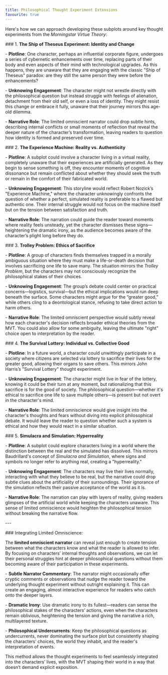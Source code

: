 ```yaml
---
title: Philosophical Thought Experiment Extensions
favourite: true
---
```

Here's how we can approach developing these subplots around key thought experiments from the _Morningstar Virtue Theory_:

\### 1. **The Ship of Theseus Experiment: Identity and Change**

\- **Plotline**: One character, perhaps an influential corporate figure, undergoes a series of cybernetic enhancements over time, replacing parts of their body and even aspects of their mind with technological upgrades. As this happens, they are unaware that they are engaging with the classic "Ship of Theseus" paradox: are they still the same person they were before the enhancements?

\- **Unknowing Engagement**: The character might not wrestle directly with the philosophical question but instead struggle with feelings of alienation, detachment from their old self, or even a loss of identity. They might resist this change or embrace it fully, unaware that their journey mirrors this age-old dilemma.

\- **Narrative Role**: The limited omniscient narrator could drop subtle hints, describing internal conflicts or small moments of reflection that reveal the deeper nature of the character’s transformation, leaving readers to question how identity is formed and preserved over time.

\### 2. **The Experience Machine: Reality vs. Authenticity**

\- **Plotline**: A subplot could involve a character living in a virtual reality, completely unaware that their experiences are artificially generated. As they begin to sense something is off, they encounter moments of cognitive dissonance but remain conflicted about whether they should seek the truth or remain in the comfort of their fabricated world.

\- **Unknowing Engagement**: This storyline would reflect Robert Nozick’s "Experience Machine," where the character unknowingly confronts the question of whether a perfect, simulated reality is preferable to a flawed but authentic one. Their internal struggle would not focus on the machine itself but on the tension between satisfaction and truth.

\- **Narrative Role**: The narration could guide the reader toward moments where reality feels unsteady, yet the character dismisses these signs—heightening the dramatic irony, as the audience becomes aware of the character’s plight long before they do.

\### 3. **Trolley Problem: Ethics of Sacrifice**

\- **Plotline**: A group of characters finds themselves trapped in a morally ambiguous situation where they must make a life-or-death decision that involves sacrificing one life to save many. The situation mirrors the _Trolley Problem_, but the characters may not consciously recognize the philosophical stakes of their choices.

\- **Unknowing Engagement**: The group’s debate could center on practical concerns—logistics, survival—but the ethical implications would run deep beneath the surface. Some characters might argue for the “greater good,” while others cling to a deontological stance, refusing to take direct action to harm others.

\- **Narrative Role**: The limited omniscient perspective would subtly reveal how each character's decision reflects broader ethical theories from the MVT. You could also allow for some ambiguity, leaving the ultimate "right" choice open to interpretation by the reader.

\### 4. **The Survival Lottery: Individual vs. Collective Good**

\- **Plotline**: In a future world, a character could unwittingly participate in a society where citizens are selected via lottery to sacrifice their lives for the greater good, allowing their organs to save others. This mirrors John Harris’s "Survival Lottery" thought experiment.

\- **Unknowing Engagement**: The character might live in fear of the lottery, knowing it could be their turn at any moment, but rationalizing that this sacrifice is for the good of society. The philosophical question—whether it's ethical to sacrifice one life to save multiple others—is present but not overt in the character's mind.

\- **Narrative Role**: The limited omniscience would give insight into the character's thoughts and fears without diving into explicit philosophical debate. It would leave the reader to question whether such a system is ethical and how they would react in a similar situation.

\### 5. **Simulacra and Simulation: Hyperreality**

\- **Plotline**: A subplot could explore characters living in a world where the distinction between the real and the simulated has dissolved. This mirrors Baudrillard's concept of _Simulacra and Simulation_, where signs and symbols no longer refer to anything real, creating a "hyperreality."

\- **Unknowing Engagement**: The characters may live their lives normally, interacting with what they believe to be real, but the narrative could drop subtle clues about the artificiality of their surroundings. Their ignorance of the simulation reflects their passive acceptance of the world as it is.

\- **Narrative Role**: The narration can play with layers of reality, giving readers glimpses of the artificial world while keeping the characters unaware. This sense of limited omniscience would heighten the philosophical tension without breaking the narrative flow.

\---

\### Integrating Limited Omniscience:

The **limited omniscient narrator** can reveal just enough to create tension between what the characters know and what the reader is allowed to infer. By focusing on characters’ internal thoughts and observations, we can let their personal struggles hint at deeper philosophical questions without them becoming aware of their participation in these experiments.

\- **Subtle Narrator Commentary**: The narrator might occasionally offer cryptic comments or observations that nudge the reader toward the underlying thought experiment without outright explaining it. This can create an engaging, almost interactive experience for readers who catch onto the deeper layers.

\- **Dramatic Irony**: Use dramatic irony to its fullest—readers can sense the philosophical stakes of the characters’ actions, even when the characters remain oblivious, heightening the tension and giving the narrative a rich, multilayered texture.

\- **Philosophical Undercurrents**: Keep the philosophical questions as undercurrents, never dominating the surface plot but consistently shaping the characters’ choices, the world they inhabit, and the reader's interpretation of events.

This method allows the thought experiments to feel seamlessly integrated into the characters’ lives, with the MVT shaping their world in a way that doesn’t demand explicit exposition.
